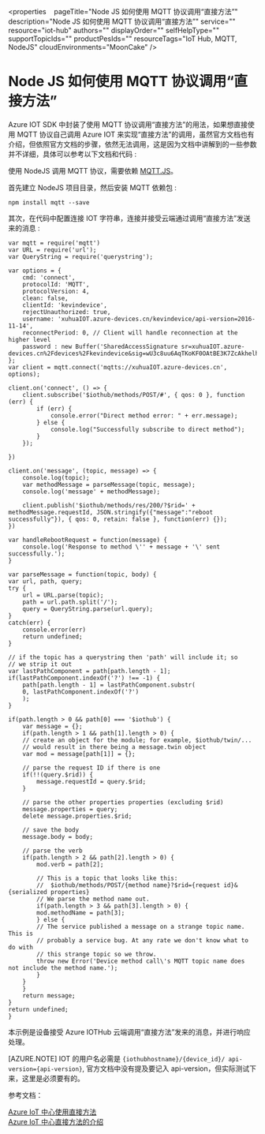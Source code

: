 <properties
    pageTitle="Node JS 如何使用 MQTT 协议调用“直接方法”"
    description="Node JS 如何使用 MQTT 协议调用“直接方法”"
    service=""
    resource="iot-hub"
    authors=""
    displayOrder=""
    selfHelpType=""
    supportTopicIds=""
    productPesIds=""
    resourceTags="IoT Hub, MQTT, NodeJS"
    cloudEnvironments="MoonCake" />
<tags
    ms.service="iot-hub-aog"
    ms.date=""
    wacn.date="02/21/2017" />

# Node JS 如何使用 MQTT 协议调用“直接方法”

Azure IOT SDK 中封装了使用 MQTT 协议调用“直接方法”的用法，如果想直接使用 MQTT 协议自己调用 Azure IOT 来实现“直接方法”的调用，虽然官方文档也有介绍，但依照官方文档的步骤，依然无法调用，这是因为文档中讲解到的一些参数并不详细，具体可以参考以下文档和代码 :

使用 NodeJS 调用 MQTT 协议，需要依赖 [MQTT.JS](https://github.com/mqttjs/MQTT.js)。

首先建立 NodeJS 项目目录，然后安装 MQTT 依赖包 :

    npm install mqtt --save

其次，在代码中配置连接 IOT 字符串，连接并接受云端通过调用“直接方法”发送来的消息 :

    var mqtt = require('mqtt')
    var URL = require('url');
    var QueryString = require('querystring');

    var options = {
        cmd: 'connect',
        protocolId: 'MQTT',
        protocolVersion: 4,
        clean: false,
        clientId: 'kevindevice',
        rejectUnauthorized: true,
        username: 'xuhuaIOT.azure-devices.cn/kevindevice/api-version=2016-11-14',
        reconnectPeriod: 0, // Client will handle reconnection at the higher level
        password : new Buffer('SharedAccessSignature sr=xuhuaIOT.azure-devices.cn%2Fdevices%2Fkevindevice&sig=wU3c8uu6AqTKoKF0OAtBE3K7ZcAkhelhFux6vNYEiho%3D&se=1485411010')
    };
    var client = mqtt.connect('mqtts://xuhuaIOT.azure-devices.cn', options);

    client.on('connect', () => {
        client.subscribe('$iothub/methods/POST/#', { qos: 0 }, function (err) {
            if (err) {
                console.error("Direct method error: " + err.message);
            } else {
                console.log("Successfully subscribe to direct method");
            }
        });

    })

    client.on('message', (topic, message) => {
        console.log(topic);
        var methodMessage = parseMessage(topic, message);
        console.log('message' + methodMessage);

        client.publish('$iothub/methods/res/200/?$rid=' + methodMessage.requestId, JSON.stringify({"message":"reboot successfully"}), { qos: 0, retain: false }, function(err) {});
    })

    var handleRebootRequest = function(message) {
        console.log('Response to method \'' + message + '\' sent successfully.');
    }

    var parseMessage = function(topic, body) {
    var url, path, query;
    try {
        url = URL.parse(topic);
        path = url.path.split('/');
        query = QueryString.parse(url.query);
    }
    catch(err) {
        console.error(err)
        return undefined;
    }

    // if the topic has a querystring then 'path' will include it; so
    // we strip it out
    var lastPathComponent = path[path.length - 1];
    if(lastPathComponent.indexOf('?') !== -1) {
        path[path.length - 1] = lastPathComponent.substr(
        0, lastPathComponent.indexOf('?')
        );
    }

    if(path.length > 0 && path[0] === '$iothub') {
        var message = {};
        if(path.length > 1 && path[1].length > 0) {
        // create an object for the module; for example, $iothub/twin/...
        // would result in there being a message.twin object
        var mod = message[path[1]] = {};

        // parse the request ID if there is one
        if(!!(query.$rid)) {
            message.requestId = query.$rid;
        }

        // parse the other properties properties (excluding $rid)
        message.properties = query;
        delete message.properties.$rid;

        // save the body
        message.body = body;

        // parse the verb
        if(path.length > 2 && path[2].length > 0) {
            mod.verb = path[2];

            // This is a topic that looks like this:
            //  $iothub/methods/POST/{method name}?$rid={request id}&{serialized properties}
            // We parse the method name out.
            if(path.length > 3 && path[3].length > 0) {
            mod.methodName = path[3];
            } else {
            // The service published a message on a strange topic name. This is
            // probably a service bug. At any rate we don't know what to do with
            // this strange topic so we throw.
            throw new Error('Device method call\'s MQTT topic name does not include the method name.');
            }
        }
        }
        return message;
    }
    return undefined;
    }

本示例是设备接受 Azure IOTHub 云端调用“直接方法”发来的消息，并进行响应处理。

[AZURE.NOTE] IOT 的用户名必需是 `{iothubhostname}/{device_id}/ api-version={api-version}`, 官方文档中没有提及要记入 api-version，但实际测试下来，这里是必须要有的。

参考文档：

[Azure IoT 中心使用直接方法](/documentation/articles/iot-hub-node-node-direct-methods/)<br>
[Azure IoT 中心直接方法的介绍](/documentation/articles/iot-hub-devguide-direct-methods/)
